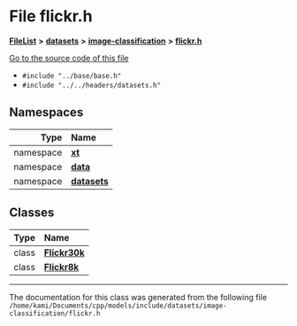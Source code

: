 

# File flickr.h



[**FileList**](files.md) **>** [**datasets**](dir_29ff4802398ba4a572b958e731c7adb4.md) **>** [**image-classification**](dir_9d21d6f83a70094db43fe94b096ae893.md) **>** [**flickr.h**](flickr_8h.md)

[Go to the source code of this file](flickr_8h_source.md)



* `#include "../base/base.h"`
* `#include "../../headers/datasets.h"`













## Namespaces

| Type | Name |
| ---: | :--- |
| namespace | [**xt**](namespacext.md) <br> |
| namespace | [**data**](namespacext_1_1data.md) <br> |
| namespace | [**datasets**](namespacext_1_1data_1_1datasets.md) <br> |


## Classes

| Type | Name |
| ---: | :--- |
| class | [**Flickr30k**](classxt_1_1data_1_1datasets_1_1Flickr30k.md) <br> |
| class | [**Flickr8k**](classxt_1_1data_1_1datasets_1_1Flickr8k.md) <br> |



















































------------------------------
The documentation for this class was generated from the following file `/home/kami/Documents/cpp/models/include/datasets/image-classification/flickr.h`

